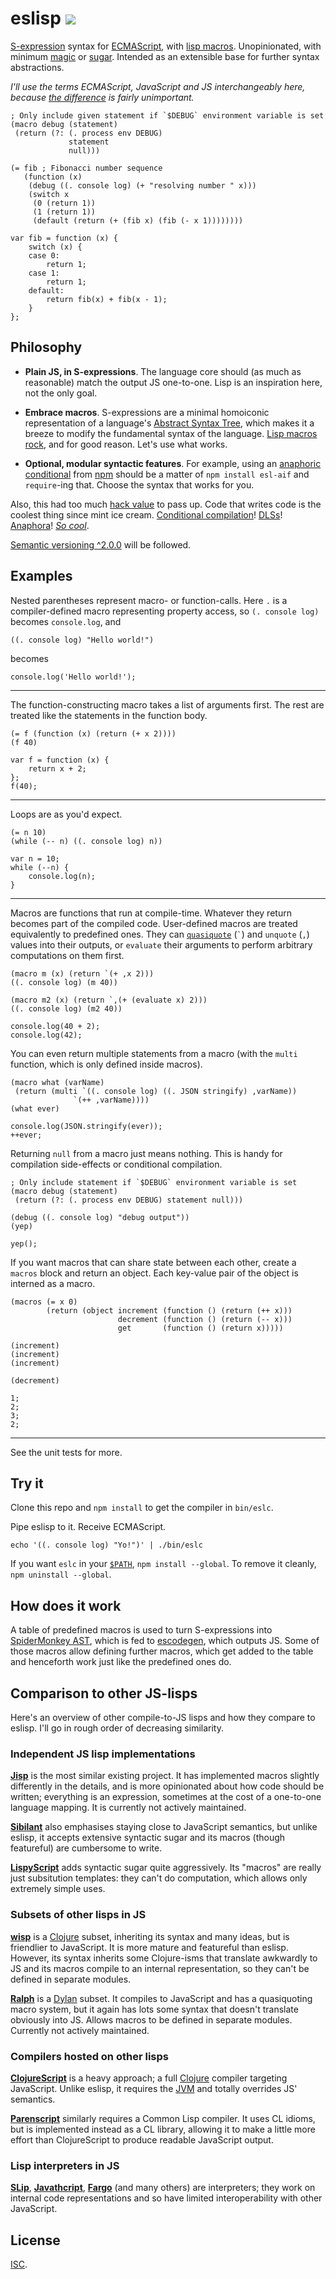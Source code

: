 # eslisp [![](https://img.shields.io/badge/api-unstable-red.svg?style=flat-square)][1]

[S-expression][2] syntax for [ECMAScript][3], with [lisp macros][4].
Unopinionated, with minimum [magic][5] or [sugar][6].  Intended as an
extensible base for further syntax abstractions.

*I'll use the terms ECMAScript, JavaScript and JS interchangeably here, because
[the difference][7] is fairly unimportant.*

<!-- !test program ./bin/eslc | head -c -1 -->

<!-- !test in fib -->

    ; Only include given statement if `$DEBUG` environment variable is set
    (macro debug (statement)
     (return (?: (. process env DEBUG)
                 statement
                 null)))

    (= fib ; Fibonacci number sequence
       (function (x)
        (debug ((. console log) (+ "resolving number " x)))
        (switch x
         (0 (return 1))
         (1 (return 1))
         (default (return (+ (fib x) (fib (- x 1))))))))

<!-- !test out fib -->

    var fib = function (x) {
        switch (x) {
        case 0:
            return 1;
        case 1:
            return 1;
        default:
            return fib(x) + fib(x - 1);
        }
    };

## Philosophy

-   **Plain JS, in S-expressions**.  The language core should (as much as
    reasonable) match the output JS one-to-one.  Lisp is an inspiration here,
    not the only goal.

-   **Embrace macros**.  S-expressions are a minimal homoiconic representation
    of a language's [Abstract Syntax Tree][8], which makes it a breeze to
    modify the fundamental syntax of the language.  [Lisp macros rock][9], and
    for good reason.  Let's use what works.

-   **Optional, modular syntactic features**.  For example, using an [anaphoric
    conditional][10] from [npm][11] should be a matter of `npm install esl-aif`
    and `require`-ing that.  Choose the syntax that works for you.

Also, this had too much [hack value][12] to pass up.  Code that writes code is
the coolest thing since mint ice cream.  [Conditional compilation][13]!
[DLSs][14]!  [Anaphora][15]!  [*So cool*][16].

[Semantic versioning ^2.0.0][17] will be followed.

## Examples

Nested parentheses represent macro- or function-calls.  Here `.` is a
compiler-defined macro representing property access, so `(. console log)`
becomes `console.log`, and

<!-- !test in initial -->

    ((. console log) "Hello world!")

becomes

<!-- !test out initial -->

    console.log('Hello world!');

* * *

The function-constructing macro takes a list of arguments first.  The rest are
treated like the statements in the function body.

<!-- !test in func and call -->

    (= f (function (x) (return (+ x 2))))
    (f 40)

<!-- !test out func and call -->

    var f = function (x) {
        return x + 2;
    };
    f(40);

* * *

Loops are as you'd expect.

<!-- !test in while loop -->

    (= n 10)
    (while (-- n) ((. console log) n))

<!-- !test out while loop -->

    var n = 10;
    while (--n) {
        console.log(n);
    }

* * *

Macros are functions that run at compile-time.  Whatever they return becomes
part of the compiled code.  User-defined macros are treated equivalently to
predefined ones.  They can [`quasiquote`][18] (`` ` ``) and `unquote` (`,`)
values into their outputs, or `evaluate` their arguments to perform arbitrary
computations on them first.

<!-- !test in macro and call -->

    (macro m (x) (return `(+ ,x 2)))
    ((. console log) (m 40))

    (macro m2 (x) (return `,(+ (evaluate x) 2)))
    ((. console log) (m2 40))

<!-- !test out macro and call -->

    console.log(40 + 2);
    console.log(42);

You can even return multiple statements from a macro (with the `multi`
function, which is only defined inside macros).

<!-- !test in multiple-return macro -->

    (macro what (varName)
     (return (multi `((. console log) ((. JSON stringify) ,varName))
                  `(++ ,varName))))
    (what ever)

<!-- !test out multiple-return macro -->

    console.log(JSON.stringify(ever));
    ++ever;

Returning `null` from a macro just means nothing.  This is handy for
compilation side-effects or conditional compilation.

<!-- !test in nothing-returning macro -->

    ; Only include statement if `$DEBUG` environment variable is set
    (macro debug (statement)
     (return (?: (. process env DEBUG) statement null)))

    (debug ((. console log) "debug output"))
    (yep)

<!-- !test out nothing-returning macro -->

    yep();

If you want macros that can share state between each other, create a `macros`
block and return an object.  Each key-value pair of the object is interned as a
macro.

<!-- !test in macros block -->

    (macros (= x 0)
            (return (object increment (function () (return (++ x)))
                            decrement (function () (return (-- x)))
                            get       (function () (return x)))))

    (increment)
    (increment)
    (increment)

    (decrement)

<!-- !test out macros block -->

    1;
    2;
    3;
    2;

* * *

See the unit tests for more.

## Try it

Clone this repo and `npm install` to get the compiler in `bin/eslc`.

Pipe eslisp to it. Receive ECMAScript.

    echo '((. console log) "Yo!")' | ./bin/eslc

If you want `eslc` in your [`$PATH`][19], `npm install --global`.  To remove it
cleanly, `npm uninstall --global`.

## How does it work

A table of predefined macros is used to turn S-expressions into [SpiderMonkey
AST][20], which is fed to [escodegen][21], which outputs JS.  Some of those
macros allow defining further macros, which get added to the table and
henceforth work just like the predefined ones do.

## Comparison to other JS-lisps

Here's an overview of other compile-to-JS lisps and how they compare to eslisp.
I'll go in rough order of decreasing similarity.

### Independent JS lisp implementations

[**Jisp**][22] is the most similar existing project. It has implemented macros
slightly differently in the details, and is more opinionated about how code
should be written; everything is an expression, sometimes at the cost of a
one-to-one language mapping.  It is currently not actively maintained.

[**Sibilant**][23] also emphasises staying close to JavaScript semantics, but
unlike eslisp, it accepts extensive syntactic sugar and its macros (though
featureful) are cumbersome to write.

[**LispyScript**][24] adds syntactic sugar quite aggressively.  Its "macros"
are really just subsitution templates: they can't do computation, which allows
only extremely simple uses.

### Subsets of other lisps in JS

[**wisp**][25] is a [Clojure][26] subset, inheriting its syntax and many ideas,
but is friendlier to JavaScript.  It is more mature and featureful than eslisp.
However, its syntax inherits some Clojure-isms that translate awkwardly to JS
and its macros compile to an internal representation, so they can't be defined
in separate modules.

[**Ralph**][27] is a [Dylan][28] subset.  It compiles to JavaScript and has a
quasiquoting macro system, but it again has lots some syntax that doesn't
translate obviously into JS.  Allows macros to be defined in separate modules.
Currently not actively maintained.

### Compilers hosted on other lisps

[**ClojureScript**][29] is a heavy approach; a full [Clojure][30] compiler
targeting JavaScript.  Unlike eslisp, it requires the [JVM][31] and totally
overrides JS' semantics.

[**Parenscript**][32] similarly requires a Common Lisp compiler.  It uses CL
idioms, but is implemented instead as a CL library, allowing it to make a
little more effort than ClojureScript to produce readable JavaScript output.

### Lisp interpreters in JS

[**SLip**][33], [**Javathcript**][34], [**Fargo**][35] (and many others) are
interpreters; they work on internal code representations and so have limited
interoperability with other JavaScript.

## License

[ISC][36].

[1]: http://semver.org/
[2]: https://en.wikipedia.org/wiki/S-expression
[3]: http://en.wikipedia.org/wiki/ECMAScript
[4]: http://stackoverflow.com/questions/267862/what-makes-lisp-macros-so-special
[5]: http://www.catb.org/jargon/html/M/magic.html
[6]: http://en.wikipedia.org/wiki/Syntactic_sugar
[7]: http://stackoverflow.com/questions/912479/what-is-the-difference-between-javascript-and-ecmascript
[8]: http://en.wikipedia.org/wiki/Abstract_syntax_tree
[9]: http://blog.rongarret.info/2015/05/why-lisp.html
[10]: https://en.wikipedia.org/wiki/Anaphoric_macro
[11]: https://www.npmjs.com/
[12]: http://www.catb.org/jargon/html/H/hack-value.html
[13]: http://en.wikipedia.org/wiki/Conditional_compilation
[14]: http://en.wikipedia.org/wiki/Domain-specific_language
[15]: http://en.wikipedia.org/wiki/Anaphoric_macro
[16]: http://c2.com/cgi/wiki?LispMacro
[17]: http://semver.org/
[18]: http://axisofeval.blogspot.co.uk/2013/04/a-quasiquote-i-can-understand.html
[19]: http://en.wikipedia.org/wiki/PATH_(variable)
[20]: https://developer.mozilla.org/en-US/docs/Mozilla/Projects/SpiderMonkey/Parser_API
[21]: https://github.com/estools/escodegen
[22]: http://jisp.io/
[23]: http://sibilantjs.info/
[24]: http://lispyscript.com/
[25]: https://github.com/Gozala/wisp
[26]: http://clojure.org/
[27]: https://github.com/turbolent/ralph
[28]: http://en.wikipedia.org/wiki/Dylan_(programming_language)
[29]: https://github.com/clojure/clojurescript
[30]: http://clojure.org/
[31]: http://en.wikipedia.org/wiki/Java_virtual_machine
[32]: https://common-lisp.net/project/parenscript/
[33]: http://lisperator.net/slip/
[34]: http://kybernetikos.github.io/Javathcript/
[35]: https://github.com/jcoglan/fargo
[36]: http://opensource.org/licenses/ISC
